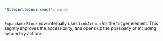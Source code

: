 ```yaml
---
'@itwin/itwinui-react': minor
---
```


`ExpandableBlock` now internally uses `LinkAction` for the trigger element. This slightly improves the accessibility, and opens up the possibility of including secondary actions.
